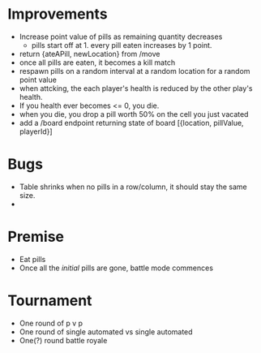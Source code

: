# Improvements
- Increase point value of pills as remaining quantity decreases  
  - pills start off at 1.  every pill eaten increases by 1 point.  
- return {ateAPill, newLocation} from /move
- once all pills are eaten, it becomes a kill match
- respawn pills on a random interval at a random location for a random point value
- when attcking, the each player's health is reduced by the other play's health.  
- If you health ever becomes <= 0, you die.
- when you die, you drop a pill worth 50% on the cell you just vacated
- add a /board endpoint returning state of board [{location, pillValue, playerId}]

# Bugs
- Table shrinks when no pills in a row/column, it should stay the same size.
- 

# Premise
- Eat pills
- Once all the *initial* pills are gone, battle mode commences 

# Tournament
- One round of p v p
- One round of single automated vs single automated
- One(?) round battle royale
